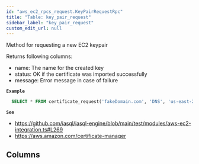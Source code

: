 ```yaml
---
id: "aws_ec2_rpcs_request.KeyPairRequestRpc"
title: "Table: key_pair_request"
sidebar_label: "key_pair_request"
custom_edit_url: null
---
```


Method for requesting a new EC2 keypair

Returns following columns:

- name: The name for the created key
- status: OK if the certificate was imported successfully
- message: Error message in case of failure

**`Example`**

```sql
  SELECT * FROM certificate_request('fakeDomain.com', 'DNS', 'us-east-2', '');
```

**`See`**

 - https://github.com/iasql/iasql-engine/blob/main/test/modules/aws-ec2-integration.ts#L269
 - https://aws.amazon.com/certificate-manager

## Columns
